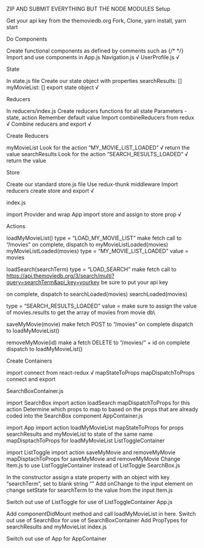 ZIP AND SUBMIT EVERYTHING BUT THE NODE MODULES
Setup

Get your api key from the themoviedb.org
Fork, Clone, yarn install, yarn start

Do Components

Create functional components as defined by comments such as {/* */}
Import and use components in App.js
Navigation.js √
UserProfile.js √

State

In state.js file
Create our state object with properties
searchResults: []
myMovieList: []
export state object √


Reducers

In reducers/index.js
Create reducers functions for all state
Parameters - state, action
Remember default value
Import combineReducers from redux √
Combine reducers and export √


Create Reducers

myMovieList
Look for the action “MY_MOVIE_LIST_LOADED” √
return the value
searchResults
Look for the action “SEARCH_RESULTS_LOADED” √
return the value

Store

Create our standard store.js file
Use redux-thunk middleware
Import reducers
create store and export √

index.js

import Provider and wrap App
import store and assign to store prop √


Actions

loadMyMovieList()
type = “LOAD_MY_MOVIE_LIST”
make fetch call to “/movies”
on complete, dispatch to myMovieListLoaded(movies)
myMovieListLoaded(movies)
type = “MY_MOVIE_LIST_LOADED”
value = movies

loadSearch(searchTerm)
type = “LOAD_SEARCH”
make fetch call to https://api.themoviedb.org/3/search/multi?query=searchTerm&api_key=yourkey
be sure to put your api key

on complete, dispatch to searchLoaded(movies)
searchLoaded(movies)

type = “SEARCH_RESULTS_LOADED”
value = make sure to assign the value of movies.results to get the array of movies from movie db\



saveMyMovie(movie)
make fetch POST to “/movies”
on complete dispatch to loadMyMovieList()

removeMyMovie(id)
make a fetch DELETE to “/movies/” + id
on complete dispatch to loadMyMovieList()

Create Containers

import connect from react-redux √
mapStateToProps
mapDispatchToProps
connect and export

SearchBoxContainer.js

import SearchBox
import action loadSearch
mapDispatchToProps for this action
Determine which props to map to based on the props that are already coded into the SearchBox component
AppContainer.js

import App
import action loadMyMovieList
mapStateToProps for props searchResults and myMovieList to state of the same name
mapDisptachToProps for loadMyMovieList
ListToggleContainer

import ListToggle
import action saveMyMovie and removeMyMovie
mapDisptachToProps for saveMyMovie and removeMyMovie
Change Item.js to use ListToggleContainer instead of ListToggle
SearchBox.js

In the constructor assign a state property with an object with key “searchTerm”, set to blank string “”
Add onChange to the input element
on change setState for searchTerm to the value from the input
Item.js

Switch out use of ListToggle for use of ListToggleContainer
App.js

Add componentDidMount method and call loadMyMovieList in here.
Switch out use of SearchBox for use of SearchBoxContainer
Add PropTypes for searchResults and myMovieList
index.js

Switch out use of App for AppContainer

